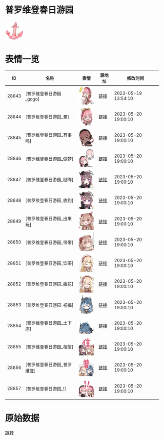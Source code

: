 # 普罗维登春日游园

<img src="./cover.png" height="60" alt="cover" />

# 表情一览

|ID|名称|表情|源地址|修改时间|
|----|----|----|----|----|
|28843|[普罗维登春日游园_gogo]|<img src="./pic/028843_%5B普罗维登春日游园_gogo%5D.png" height="60" alt="gogo"/>|[链接](https://i0.hdslb.com/bfs/garb/516dbb3f2b663875c44652f08d714e548fdaebc0.png)|2023-05-19 13:54:10|
|28844|[普罗维登春日游园_晕]|<img src="./pic/028844_%5B普罗维登春日游园_晕%5D.png" height="60" alt="晕"/>|[链接](https://i0.hdslb.com/bfs/garb/1f776a3b438ad268210faf70ba364c1c8ef6a467.png)|2023-05-20 19:00:10|
|28845|[普罗维登春日游园_有事吗]|<img src="./pic/028845_%5B普罗维登春日游园_有事吗%5D.png" height="60" alt="有事吗"/>|[链接](https://i0.hdslb.com/bfs/garb/10cced45a24435e7e870a454e5154503bea32e65.png)|2023-05-20 19:00:10|
|28846|[普罗维登春日游园_做梦]|<img src="./pic/028846_%5B普罗维登春日游园_做梦%5D.png" height="60" alt="做梦"/>|[链接](https://i0.hdslb.com/bfs/garb/385de780d060337975027e3f93d14fccd6e9fe45.png)|2023-05-20 19:00:10|
|28847|[普罗维登春日游园_哒咩]|<img src="./pic/028847_%5B普罗维登春日游园_哒咩%5D.png" height="60" alt="哒咩"/>|[链接](https://i0.hdslb.com/bfs/garb/957e97790a76235a67a5d9fb29eca20aeb473b9f.png)|2023-05-20 19:00:10|
|28848|[普罗维登春日游园_收到]|<img src="./pic/028848_%5B普罗维登春日游园_收到%5D.png" height="60" alt="收到"/>|[链接](https://i0.hdslb.com/bfs/garb/e2867693961480410d68043b13b03ec25c2fad0b.png)|2023-05-20 19:00:10|
|28849|[普罗维登春日游园_出来玩]|<img src="./pic/028849_%5B普罗维登春日游园_出来玩%5D.png" height="60" alt="出来玩"/>|[链接](https://i0.hdslb.com/bfs/garb/44d869840c7bffc0529019cce272266624156598.png)|2023-05-20 19:00:10|
|28850|[普罗维登春日游园_带带]|<img src="./pic/028850_%5B普罗维登春日游园_带带%5D.png" height="60" alt="带带"/>|[链接](https://i0.hdslb.com/bfs/garb/41662c839d06dbf1fa1d2f43eec998c4bc546a15.png)|2023-05-20 19:00:10|
|28851|[普罗维登春日游园_饮茶]|<img src="./pic/028851_%5B普罗维登春日游园_饮茶%5D.png" height="60" alt="饮茶"/>|[链接](https://i0.hdslb.com/bfs/garb/a09802d3d1ab096f90c0f34bedaea4d01468d3b9.png)|2023-05-20 19:00:10|
|28852|[普罗维登春日游园_撒花]|<img src="./pic/028852_%5B普罗维登春日游园_撒花%5D.png" height="60" alt="撒花"/>|[链接](https://i0.hdslb.com/bfs/garb/5f9e41b60ff7ad99fa83239c6444156b661ba03d.png)|2023-05-20 19:00:10|
|28853|[普罗维登春日游园_祝福]|<img src="./pic/028853_%5B普罗维登春日游园_祝福%5D.png" height="60" alt="祝福"/>|[链接](https://i0.hdslb.com/bfs/garb/f6362b4d66472253331848e624b805dcbbcffe43.png)|2023-05-20 19:00:10|
|28854|[普罗维登春日游园_土下座]|<img src="./pic/028854_%5B普罗维登春日游园_土下座%5D.png" height="60" alt="土下座"/>|[链接](https://i0.hdslb.com/bfs/garb/9badfced2f0190ac9cff423d2df8f7533045a2ab.png)|2023-05-20 19:00:10|
|28855|[普罗维登春日游园_相信]|<img src="./pic/028855_%5B普罗维登春日游园_相信%5D.png" height="60" alt="相信"/>|[链接](https://i0.hdslb.com/bfs/garb/9725bfb9efde45e4e33dda1ce25c5daa217f4e4f.png)|2023-05-20 19:00:10|
|28856|[普罗维登春日游园_普罗维登]|<img src="./pic/028856_%5B普罗维登春日游园_普罗维登%5D.png" height="60" alt="普罗维登"/>|[链接](https://i0.hdslb.com/bfs/garb/2e8817fa7360441245551c0acf5f93b46e5ac228.png)|2023-05-20 19:00:10|
|28857|[普罗维登春日游园_!]|<img src="./pic/028857_%5B普罗维登春日游园_!%5D.png" height="60" alt="!"/>|[链接](https://i0.hdslb.com/bfs/garb/b96a6f2747303ad6aa91a1b1e9308b9e391abd8e.png)|2023-05-20 19:00:10|

# 原始数据

[跳转](./raw.json)

